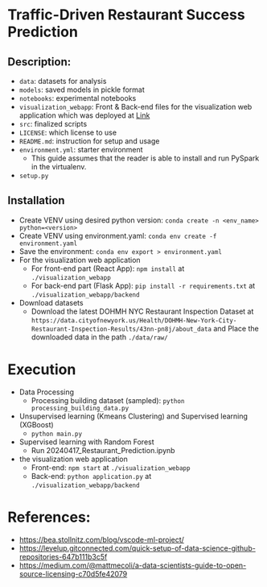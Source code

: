# Traffic-Driven Restaurant Success Prediction

## Description:

- `data`: datasets for analysis
- `models`: saved models in pickle format
- `notebooks`: experimental notebooks
- `visualization_webapp`: Front & Back-end files for the visualization web application which was deployed at [Link](https://teamgigo.netlify.app/)
- `src`: finalized scripts
- `LICENSE`: which license to use
- `README.md`: instruction for setup and usage
- `environment.yml`: starter environment
  - This guide assumes that the reader is able to install and run PySpark in the virtualenv.
- `setup.py`

## Installation
- Create VENV using desired python version: `conda create -n <env_name> python=<version>`
- Create VENV using environment.yaml: `conda env create -f environment.yaml`
- Save the environment: `conda env export > environment.yaml`
- For the visualization web application
  - For front-end part (React App): `npm install` at `./visualization_webapp`
  - For back-end part (Flask App): `pip install -r requirements.txt` at `./visualization_webapp/backend`
- Download datasets
  - Download the latest DOHMH NYC Restaurant Inspection Dataset at `https://data.cityofnewyork.us/Health/DOHMH-New-York-City-Restaurant-Inspection-Results/43nn-pn8j/about_data` and Place the downloaded data in the path `./data/raw/`  

# Execution
- Data Processing
  - Processing building dataset (sampled): `python processing_building_data.py`
- Unsupervised learning (Kmeans Clustering) and Supervised learning (XGBoost)
  - `python main.py`
- Supervised learning with Random Forest
  - Run 20240417_Restaurant_Prediction.ipynb
- the visualization web application
  - Front-end: `npm start` at `./visualization_webapp`
  - Back-end: `python application.py` at `./visualization_webapp/backend`

# References:
- https://bea.stollnitz.com/blog/vscode-ml-project/
- https://levelup.gitconnected.com/quick-setup-of-data-science-github-repositories-647b111b3c5f
- https://medium.com/@mattmecoli/a-data-scientists-guide-to-open-source-licensing-c70d5fe42079
